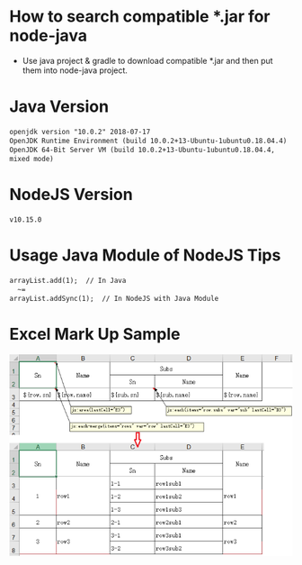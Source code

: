# How to search compatible *.jar for node-java

- Use java project & gradle to download compatible *.jar and then put them into node-java project.

# Java Version

```
openjdk version "10.0.2" 2018-07-17
OpenJDK Runtime Environment (build 10.0.2+13-Ubuntu-1ubuntu0.18.04.4)
OpenJDK 64-Bit Server VM (build 10.0.2+13-Ubuntu-1ubuntu0.18.04.4, mixed mode)
```

# NodeJS Version

```
v10.15.0
```

# Usage Java Module of NodeJS Tips

```
arrayList.add(1);  // In Java
  ~=
arrayList.addSync(1);  // In NodeJS with Java Module
```

# Excel Mark Up Sample

![Alt text](https://raw.githubusercontent.com/scott1028/node-java-jxls-study/master/jxls-syntax-sample.png "jxls-syntax-sample.png")
